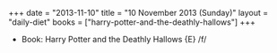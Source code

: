 +++
date = "2013-11-10"
title = "10 November 2013 (Sunday)"
layout = "daily-diet"
books = ["harry-potter-and-the-deathly-hallows"]
+++


* Book: Harry Potter and the Deathly Hallows {E} /f/